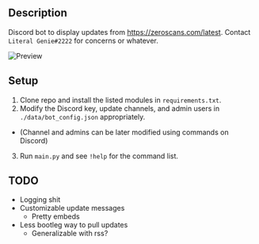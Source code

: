 ## Description
Discord bot to display updates from https://zeroscans.com/latest. Contact `Literal Genie#2222` for concerns or whatever.

![Preview](https://i.imgur.com/mh2Uic2.png)

## Setup 
1. Clone repo and install the listed modules in `requirements.txt`.
2. Modify the Discord key, update channels, and admin users in `./data/bot_config.json` appropriately.
  - (Channel and admins can be later modified using commands on Discord)
3. Run `main.py` and see `!help` for the command list.

## TODO
- Logging shit
- Customizable update messages
  - Pretty embeds
- Less bootleg way to pull updates
  - Generalizable with rss?
